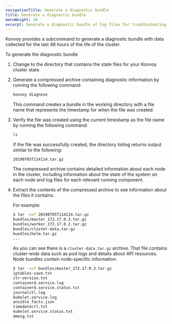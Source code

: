 ```yaml
---
navigationTitle: Generate a diagnostic bundle
title: Generate a diagnostic bundle
menuWeight: 10
excerpt: Generate a diagnostic bundle of log files for troubleshooting and analysis
---
```


<!-- markdownlint-disable MD004 MD007 MD025 MD030 -->

Konvoy provides a subcommand to generate a diagnostic bundle with data collected for the last 48 hours of the life of the cluster.

To generate the diagnostic bundle

1. Change to the directory that contains the state files for your Konvoy cluster state.

1. Generate a compressed archive containing diagnostic information by running the following command:

    ```bash
    konvoy diagnose
    ```

    This command creates a bundle in the working directory with a file name that represents the timestamp for when the file was created.

1. Verify the file was created using the current timestamp as the file name by running the following command:

    ```bash
    ls
    ```

    If the file was successfully created, the directory listing returns output similar to the following:

    ```text
    20190705T114114.tar.gz
    ```

    The compressed archive contains detailed information about each node in the cluster, including information about the state of the system on each node and log files for each relevant running component.

1. Extract the contents of the compressed archive to see information about the files it contains.

    For example:

    ```bash
    $ tar -xvf 20190705T114114.tar.gz
    bundles/master_172.17.0.3.tar.gz
    bundles/worker_172.17.0.2.tar.gz
    bundles/cluster-data.tar.gz
    bundles/helm.tar.gz
    ...
    ```

    As you can see there is a `cluster-data.tar.gz` archive. That file contains cluster-wide data such as pod logs and details about API resources. Node bundles contain node-specific information:

    ```bash
    $ tar -xvf bundles/master_172.17.0.3.tar.gz
    iptables-save.txt
    ctr-version.txt
    containerd.service.log
    containerd.service.status.txt
    journalctl.log
    kubelet.service.log
    ansible_facts.json
    timedatectl.txt
    kubelet.service.status.txt
    dmesg.txt
    ```

